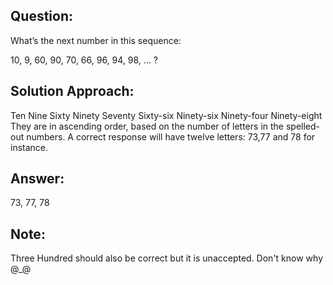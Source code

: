 ## Question:

What’s the next number in this sequence:

10, 9, 60, 90, 70, 66, 96, 94, 98, ... ?

## Solution Approach:

Ten
Nine
Sixty
Ninety
Seventy
Sixty-six
Ninety-six
Ninety-four
Ninety-eight
They are in ascending order, based on the number of letters in the spelled-out numbers. A correct response will have twelve letters: 73,77 and 78 for instance.

## Answer:

73, 77, 78

## Note: 

Three Hundred should also be correct but it is unaccepted. Don't know why @_@
